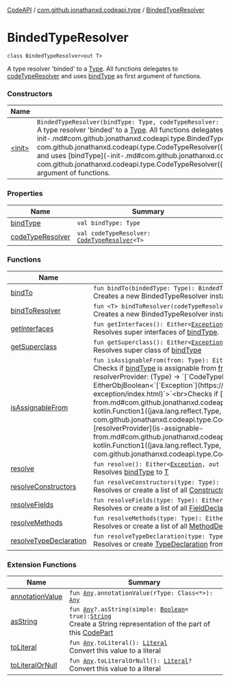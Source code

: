 [CodeAPI](../../index.md) / [com.github.jonathanxd.codeapi.type](../index.md) / [BindedTypeResolver](.)

# BindedTypeResolver

`class BindedTypeResolver<out T>`

A type resolver 'binded' to a [Type](#). All functions delegates to [codeTypeResolver](code-type-resolver.md) and uses [bindType](bind-type.md)
as first argument of functions.

### Constructors

| Name | Summary |
|---|---|
| [&lt;init&gt;](-init-.md) | `BindedTypeResolver(bindType: Type, codeTypeResolver: `[`CodeTypeResolver`](../-code-type-resolver/index.md)`<T>)`<br>A type resolver 'binded' to a [Type](#). All functions delegates to [codeTypeResolver](-init-.md#com.github.jonathanxd.codeapi.type.BindedTypeResolver$<init>(java.lang.reflect.Type, com.github.jonathanxd.codeapi.type.CodeTypeResolver((com.github.jonathanxd.codeapi.type.BindedTypeResolver.T)))/codeTypeResolver) and uses [bindType](-init-.md#com.github.jonathanxd.codeapi.type.BindedTypeResolver$<init>(java.lang.reflect.Type, com.github.jonathanxd.codeapi.type.CodeTypeResolver((com.github.jonathanxd.codeapi.type.BindedTypeResolver.T)))/bindType) as first argument of functions. |

### Properties

| Name | Summary |
|---|---|
| [bindType](bind-type.md) | `val bindType: Type` |
| [codeTypeResolver](code-type-resolver.md) | `val codeTypeResolver: `[`CodeTypeResolver`](../-code-type-resolver/index.md)`<T>` |

### Functions

| Name | Summary |
|---|---|
| [bindTo](bind-to.md) | `fun bindTo(bindedType: Type): BindedTypeResolver<T>`<br>Creates a new BindedTypeResolver instance 'binded' to [bindType](bind-type.md). |
| [bindToResolver](bind-to-resolver.md) | `fun <T> bindToResolver(codeTypeResolver: `[`CodeTypeResolver`](../-code-type-resolver/index.md)`<T>): BindedTypeResolver<T>`<br>Creates a new BindedTypeResolver instance which delegate calls to [codeTypeResolver](bind-to-resolver.md#com.github.jonathanxd.codeapi.type.BindedTypeResolver$bindToResolver(com.github.jonathanxd.codeapi.type.CodeTypeResolver((com.github.jonathanxd.codeapi.type.BindedTypeResolver.bindToResolver.T)))/codeTypeResolver). |
| [getInterfaces](get-interfaces.md) | `fun getInterfaces(): Either<`[`Exception`](https://kotlinlang.org/api/latest/jvm/stdlib/kotlin/-exception/index.html)`, `[`List`](https://kotlinlang.org/api/latest/jvm/stdlib/kotlin.collections/-list/index.html)`<Type>>`<br>Resolves super interfaces of [bindType](bind-type.md). |
| [getSuperclass](get-superclass.md) | `fun getSuperclass(): Either<`[`Exception`](https://kotlinlang.org/api/latest/jvm/stdlib/kotlin/-exception/index.html)`, Type?>`<br>Resolves super class of [bindType](bind-type.md) |
| [isAssignableFrom](is-assignable-from.md) | `fun isAssignableFrom(from: Type): EitherObjBoolean<`[`Exception`](https://kotlinlang.org/api/latest/jvm/stdlib/kotlin/-exception/index.html)`>`<br>Checks if [bindType](bind-type.md) is assignable from [from](is-assignable-from.md#com.github.jonathanxd.codeapi.type.BindedTypeResolver$isAssignableFrom(java.lang.reflect.Type)/from) using default resolvers.`fun isAssignableFrom(from: Type, resolverProvider: (Type) -> `[`CodeTypeResolver`](../-code-type-resolver/index.md)`<*>): EitherObjBoolean<`[`Exception`](https://kotlinlang.org/api/latest/jvm/stdlib/kotlin/-exception/index.html)`>`<br>Checks if [bindType](bind-type.md) is assignable [from](is-assignable-from.md#com.github.jonathanxd.codeapi.type.BindedTypeResolver$isAssignableFrom(java.lang.reflect.Type, kotlin.Function1((java.lang.reflect.Type, com.github.jonathanxd.codeapi.type.CodeTypeResolver((kotlin.Any)))))/from) using resolvers provided by [resolverProvider](is-assignable-from.md#com.github.jonathanxd.codeapi.type.BindedTypeResolver$isAssignableFrom(java.lang.reflect.Type, kotlin.Function1((java.lang.reflect.Type, com.github.jonathanxd.codeapi.type.CodeTypeResolver((kotlin.Any)))))/resolverProvider) |
| [resolve](resolve.md) | `fun resolve(): Either<`[`Exception`](https://kotlinlang.org/api/latest/jvm/stdlib/kotlin/-exception/index.html)`, out T>`<br>Resolves [bindType](bind-type.md) to [T](#) |
| [resolveConstructors](resolve-constructors.md) | `fun resolveConstructors(type: Type): Either<`[`Exception`](https://kotlinlang.org/api/latest/jvm/stdlib/kotlin/-exception/index.html)`, `[`List`](https://kotlinlang.org/api/latest/jvm/stdlib/kotlin.collections/-list/index.html)`<`[`ConstructorDeclaration`](../../com.github.jonathanxd.codeapi.base/-constructor-declaration/index.md)`>>`<br>Resolves or create a list of all [ConstructorDeclaration](../../com.github.jonathanxd.codeapi.base/-constructor-declaration/index.md) present in [type](resolve-constructors.md#com.github.jonathanxd.codeapi.type.BindedTypeResolver$resolveConstructors(java.lang.reflect.Type)/type)  (back call to [codeTypeResolver](code-type-resolver.md)). |
| [resolveFields](resolve-fields.md) | `fun resolveFields(type: Type): Either<`[`Exception`](https://kotlinlang.org/api/latest/jvm/stdlib/kotlin/-exception/index.html)`, `[`List`](https://kotlinlang.org/api/latest/jvm/stdlib/kotlin.collections/-list/index.html)`<`[`FieldDeclaration`](../../com.github.jonathanxd.codeapi.base/-field-declaration/index.md)`>>`<br>Resolves or create a list of all [FieldDeclaration](../../com.github.jonathanxd.codeapi.base/-field-declaration/index.md) present in [type](resolve-fields.md#com.github.jonathanxd.codeapi.type.BindedTypeResolver$resolveFields(java.lang.reflect.Type)/type) (back call to [codeTypeResolver](code-type-resolver.md)). |
| [resolveMethods](resolve-methods.md) | `fun resolveMethods(type: Type): Either<`[`Exception`](https://kotlinlang.org/api/latest/jvm/stdlib/kotlin/-exception/index.html)`, `[`List`](https://kotlinlang.org/api/latest/jvm/stdlib/kotlin.collections/-list/index.html)`<`[`MethodDeclaration`](../../com.github.jonathanxd.codeapi.base/-method-declaration/index.md)`>>`<br>Resolves or create a list of all [MethodDeclaration](../../com.github.jonathanxd.codeapi.base/-method-declaration/index.md) present in [type](resolve-methods.md#com.github.jonathanxd.codeapi.type.BindedTypeResolver$resolveMethods(java.lang.reflect.Type)/type) (back call to [codeTypeResolver](code-type-resolver.md)). |
| [resolveTypeDeclaration](resolve-type-declaration.md) | `fun resolveTypeDeclaration(type: Type): Either<`[`Exception`](https://kotlinlang.org/api/latest/jvm/stdlib/kotlin/-exception/index.html)`, `[`TypeDeclaration`](../../com.github.jonathanxd.codeapi.base/-type-declaration/index.md)`>`<br>Resolves or create [TypeDeclaration](../../com.github.jonathanxd.codeapi.base/-type-declaration/index.md) from [type](resolve-type-declaration.md#com.github.jonathanxd.codeapi.type.BindedTypeResolver$resolveTypeDeclaration(java.lang.reflect.Type)/type) structure and elements (back call to [codeTypeResolver](code-type-resolver.md)). |

### Extension Functions

| Name | Summary |
|---|---|
| [annotationValue](../../com.github.jonathanxd.codeapi.util.conversion/kotlin.-any/annotation-value.md) | `fun `[`Any`](https://kotlinlang.org/api/latest/jvm/stdlib/kotlin/-any/index.html)`.annotationValue(rType: Class<*>): `[`Any`](https://kotlinlang.org/api/latest/jvm/stdlib/kotlin/-any/index.html) |
| [asString](../../com.github.jonathanxd.codeapi.util/kotlin.-any/as-string.md) | `fun `[`Any`](https://kotlinlang.org/api/latest/jvm/stdlib/kotlin/-any/index.html)`?.asString(simple: `[`Boolean`](https://kotlinlang.org/api/latest/jvm/stdlib/kotlin/-boolean/index.html)` = true): `[`String`](https://kotlinlang.org/api/latest/jvm/stdlib/kotlin/-string/index.html)<br>Create a String representation of the part of this [CodePart](../../com.github.jonathanxd.codeapi/-code-part/index.md) |
| [toLiteral](../../com.github.jonathanxd.codeapi.util.conversion/kotlin.-any/to-literal.md) | `fun `[`Any`](https://kotlinlang.org/api/latest/jvm/stdlib/kotlin/-any/index.html)`.toLiteral(): `[`Literal`](../../com.github.jonathanxd.codeapi.literal/-literal/index.md)<br>Convert this value to a literal |
| [toLiteralOrNull](../../com.github.jonathanxd.codeapi.util.conversion/kotlin.-any/to-literal-or-null.md) | `fun `[`Any`](https://kotlinlang.org/api/latest/jvm/stdlib/kotlin/-any/index.html)`.toLiteralOrNull(): `[`Literal`](../../com.github.jonathanxd.codeapi.literal/-literal/index.md)`?`<br>Convert this value to a literal |
